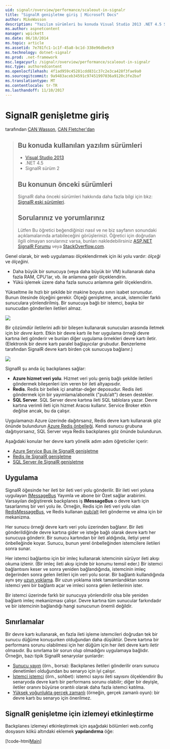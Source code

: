 ```yaml
---
uid: signalr/overview/performance/scaleout-in-signalr
title: "SignalR genişletme giriş | Microsoft Docs"
author: MikeWasson
description: "Yazılım sürümleri bu konuda Visual Studio 2013 .NET 4.5 SignalR önceki sürümleri hakkında bilgi için bu konuda sürüm 2 önceki sürümlerinde kullanılan..."
ms.author: aspnetcontent
manager: wpickett
ms.date: 06/10/2014
ms.topic: article
ms.assetid: 7e781fc1-1c1f-45a8-bc1d-338e96dbe9c9
ms.technology: dotnet-signalr
ms.prod: .net-framework
msc.legacyurl: /signalr/overview/performance/scaleout-in-signalr
msc.type: authoredcontent
ms.openlocfilehash: 4f1ad959c45281cdd831c37c2e3ca428f3fae9a0
ms.sourcegitcommit: 9a9483aceb34591c97451997036a9120c3fe2baf
ms.translationtype: MT
ms.contentlocale: tr-TR
ms.lasthandoff: 11/10/2017
---
```

<a name="introduction-to-scaleout-in-signalr"></a>SignalR genişletme giriş
====================
tarafından [CAN Wasson](https://github.com/MikeWasson), [CAN Fletcher'dan](https://github.com/pfletcher)

> ## <a name="software-versions-used-in-this-topic"></a>Bu konuda kullanılan yazılım sürümleri
> 
> 
> - [Visual Studio 2013](https://www.microsoft.com/visualstudio/eng/2013-downloads)
> - .NET 4.5
> - SignalR sürüm 2
>   
> 
> 
> ## <a name="previous-versions-of-this-topic"></a>Bu konunun önceki sürümleri
> 
> SignalR daha önceki sürümleri hakkında daha fazla bilgi için bkz: [SignalR eski sürümleri](../older-versions/index.md).
> 
> ## <a name="questions-and-comments"></a>Sorularınız ve yorumlarınız
> 
> Lütfen Bu öğretici beğendiğinizi nasıl ve ne biz sayfanın sonundaki açıklamalarında artabileceğini görüşlerinizi. Öğretici için doğrudan ilgili olmayan sorularınız varsa, bunları nakledebilirsiniz [ASP.NET SignalR Forumu](https://forums.asp.net/1254.aspx/1?ASP+NET+SignalR) veya [StackOverflow.com](http://stackoverflow.com/).


Genel olarak, bir web uygulaması ölçeklendirmek için iki yolu vardır: *ölçeği* ve *ölçeğini*.

- Daha büyük bir sunucuya (veya daha büyük bir VM) kullanarak daha fazla RAM, CPU'lar, vb. ile anlamına gelir ölçeklendirin.
- Yükü işlemek üzere daha fazla sunucu anlamına gelir ölçeklendirin.

Yükseltme ile hızlı bir şekilde bir makine boyutu sınırı isabet sorunudur. Bunun ötesinde ölçeğini gerekir. Ölçeği genişletme, ancak, istemciler farklı sunuculara yönlendirilmiş. Bir sunucuya bağlı bir istemci, başka bir sunucudan gönderilen iletileri almaz.

![](scaleout-in-signalr/_static/image1.png)

Bir çözümdür iletilerini adlı bir bileşen kullanarak sunucuları arasında iletmek için bir *devre kartı*. Etkin bir devre kartı ile her uygulama örneği devre kartına ileti gönderir ve bunları diğer uygulama örnekleri devre kartı iletir. (Elektronik bir devre kartı paralel bağlayıcılar grubudur. Benzerleme tarafından SignalR devre kartı birden çok sunucuya bağlanır.)

![](scaleout-in-signalr/_static/image2.png)

SignalR şu anda üç backplanes sağlar:

- **Azure hizmet veri yolu**. Hizmet veri yolu geniş bağlı şekilde iletileri göndermek bileşenleri izin veren bir ileti altyapısıdır.
- **Redis**. Redis bir bellek içi anahtar-değer deposudur. Redis ileti göndermek için bir yayımlama/abonelik ("pub/alt") desen destekler.
- **SQL Server**. SQL Server devre kartına ileti SQL tablolara yazar. Devre kartına verimli ileti için hizmet Aracısı kullanır. Service Broker etkin değilse ancak, bu da çalışır.

Uygulamanızı Azure üzerinde dağıtırsanız, Redis devre kartı kullanarak göz önünde bulundurun [Azure Redis önbelleği](https://azure.microsoft.com/en-us/services/cache/). Kendi sunucu grubuna dağıtıyorsanız, SQL Server veya Redis backplanes göz önünde bulundurun.

Aşağıdaki konular her devre kartı yönelik adım adım öğreticiler içerir:

- [Azure Service Bus ile SignalR genişletme](scaleout-with-windows-azure-service-bus.md)
- [Redis ile SignalR genişletme](scaleout-with-redis.md)
- [SQL Server ile SignalR genişletme](scaleout-with-sql-server.md)

## <a name="implementation"></a>Uygulama

SignalR öğesinde her ileti bir ileti veri yolu gönderilir. Bir ileti veri yoluna uygulayan [IMessageBus](https://msdn.microsoft.com/en-us/library/microsoft.aspnet.signalr.messaging.imessagebus(v=vs.100).aspx) Yayımla ve abone bir Özet sağlar arabirimi. Varsayılan değiştirerek backplanes iş **IMessageBus** o devre kartı için tasarlanmış bir veri yolu ile. Örneğin, Redis için ileti veri yolu olan [RedisMessageBus](https://msdn.microsoft.com/en-us/library/microsoft.aspnet.signalr.redis.redismessagebus(v=vs.100).aspx), ve Redis kullanan [pub/alt](http://redis.io/topics/pubsub) ileti gönderme ve alma için bir mekanizma.

Her sunucu örneği devre kartı veri yolu üzerinden bağlanır. Bir ileti gönderildiğinde devre kartına gider ve isteğe bağlı olarak devre kartı her sunucuya gönderir. Bir sunucu kartından bir ileti aldığında, iletiyi yerel önbelleğinde koyar. Sunucu, bunun yerel önbelleğinden istemcilere iletileri sonra sunar.

Her istemci bağlantısı için bir imleç kullanarak istemcinin sürüyor ileti akışı okuma izlenir. (Bir imleç ileti akışı içinde bir konumu temsil eder.) Bir istemci bağlantısını keser ve sonra yeniden bağlandığında, istemcinin imleç değerinden sonra gelen iletileri için veri yolu sorar. Bir bağlantı kullandığında aynı şey [uzun yoklama](../getting-started/introduction-to-signalr.md#transports). Bir uzun yoklama istek tamamlandıktan sonra istemci yeni bir bağlantı açar ve imleci sonra gelen iletilerinin ister.

Bir istemci üzerinde farklı bir sunucuya yönlendirilir olsa bile yeniden bağlantı imleç mekanizması çalışır. Devre kartına tüm sunucular farkındadır ve bir istemcinin bağlandığı hangi sunucunun önemli değildir.

## <a name="limitations"></a>Sınırlamalar

Bir devre kartı kullanarak, en fazla ileti işleme istemcileri doğrudan tek bir sunucu düğüme konuşurken olduğundan daha düşüktür. Devre kartına bir performans sorunu olabilmesi için her düğüm için her ileti devre kartı iletir olmasıdır. Bu sınırlama bir sorun olup olmadığını uygulamaya bağlıdır. Örneğin, bazı tipik SignalR senaryolar şunlardır:

- [Sunucu yayın](../getting-started/tutorial-server-broadcast-with-signalr.md) (örn., borsa): Backplanes iletileri gönderilir oranı sunucu denetimleri olduğundan bu senaryo için iyi çalışır.
- [İstemci istemci](../getting-started/tutorial-getting-started-with-signalr.md) (örn., sohbet): istemci sayısı ileti sayısını ölçeklendirir Bu senaryoda devre kartı bir performans sorunu olabilir; diğer bir deyişle, iletiler oranını büyürse orantılı olarak daha fazla istemci katılma.
- [Yüksek yoğunlukta gerçek zamanlı](../getting-started/tutorial-high-frequency-realtime-with-signalr.md) (örneğin, gerçek zamanlı oyun): bir devre kartı bu senaryo için önerilmez.

## <a name="enabling-tracing-for-signalr-scaleout"></a>SignalR genişletme için izlemeyi etkinleştirme

Backplanes izlemeyi etkinleştirmek için aşağıdaki bölümleri web.config dosyasını kökü altındaki eklemek **yapılandırma** öğe:

[!code-html[Main](scaleout-in-signalr/samples/sample1.html)]

